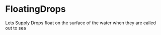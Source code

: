 # FloatingDrops
Lets Supply Drops float on the surface of the water when they are called out to sea   
